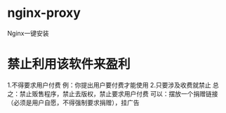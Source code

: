 # nginx-proxy
Nginx一键安装

# 禁止利用该软件来盈利
1.不得要求用户付费
例：你提出用户要付费才能使用
2.只要涉及收费就禁止
总之：禁止贩售程序，禁止去版权，禁止要求用户付费
可以：摆放一个捐赠链接（必须是用户自愿，不得强制要求捐赠），挂广告


